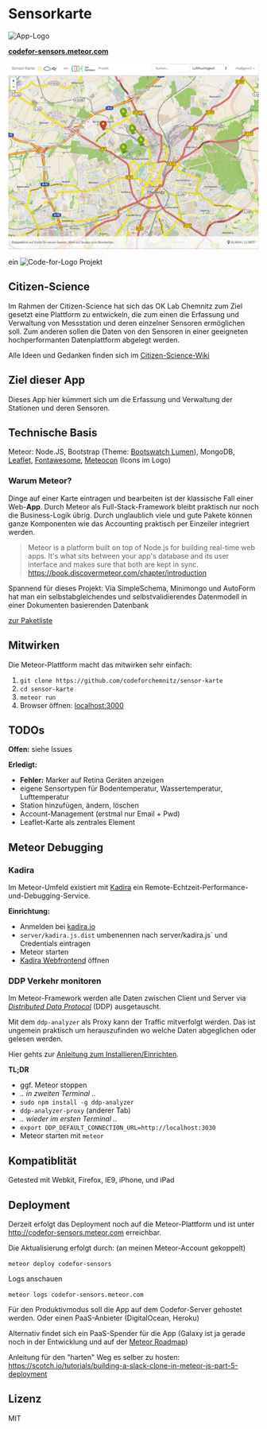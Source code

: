 # Sensorkarte
![App-Logo](https://rawgit.com/CodeForChemnitz/sensor-karte/master/public/img/App_logo.svg)

**[codefor-sensors.meteor.com](http://codefor-sensors.meteor.com)**

![Screenshot](sensor-karte-screenshot.jpg)

ein ![Code-for-Logo](https://rawgit.com/CodeForChemnitz/sensor-karte/master/public/img/CFG_logo.svg) Projekt

## Citizen-Science
Im Rahmen der Citizen-Science hat sich das OK Lab Chemnitz zum Ziel gesetzt
eine Plattform zu entwickeln, die zum einen die Erfassung und Verwaltung von Messstation und deren einzelner Sensoren ermöglichen soll.
Zum anderen sollen die Daten von den Sensoren in einer geeigneten hochperformanten Datenplattform abgelegt werden.

Alle Ideen und Gedanken finden sich im [Citizen-Science-Wiki](https://github.com/codeforgermany/citizen-science/wiki/Messdaten-Speicherung)

## Ziel dieser App
Dieses App hier kümmert sich um die Erfassung und Verwaltung der Stationen und deren Sensoren.

## Technische Basis
Meteor: Node.JS, Bootstrap (Theme: [Bootswatch Lumen](https://bootswatch.com/lumen/)), MongoDB, [Leaflet](https://github.com/bevanhunt/meteor-leaflet), [Fontawesome](http://fortawesome.github.io/Font-Awesome/), [Meteocon](http://www.alessioatzeni.com/meteocons/) (Icons im Logo)

### Warum Meteor?
Dinge auf einer Karte eintragen und bearbeiten ist der klassische Fall einer Web-**App**. Durch Meteor als Full-Stack-Framework bleibt praktisch nur noch die Business-Logik übrig. Durch unglaublich viele und gute Pakete können ganze Komponenten wie das Accounting praktisch per Einzeiler integriert werden.


> Meteor is a platform built on top of Node.js for building real-time web apps. It's what sits between your app's database and its user interface and makes sure that both are kept in sync.
https://book.discovermeteor.com/chapter/introduction

Spannend für dieses Projekt: Via SimpleSchema, Minimongo und AutoForm hat man ein selbstabgleichendes und selbstvalidierendes Datenmodell in einer Dokumenten basierenden Datenbank

[zur Paketliste](.meteor/packages)

## Mitwirken
Die Meteor-Plattform macht das mitwirken sehr einfach:

1. `git clone https://github.com/codeforchemnitz/sensor-karte`
2. `cd sensor-karte`
3. `meteor run`
4. Browser öffnen: [localhost:3000](http://localhost:3000)


## TODOs

**Offen:**
siehe Issues

**Erledigt:**
- **Fehler:** Marker auf Retina Geräten anzeigen
- eigene Sensortypen für Bodentemperatur, Wassertemperatur, Lufttemperatur
- Station hinzufügen, ändern, löschen
- Account-Management (erstmal nur Email + Pwd)
- Leaflet-Karte als zentrales Element


## Meteor Debugging

### Kadira
Im Meteor-Umfeld existiert mit [Kadira](https://kadira.io/) ein Remote-Echtzeit-Performance-und-Debugging-Service.

**Einrichtung:**
- Anmelden bei [kadira.io](https://kadira.io/)
- `server/kadira.js.dist` umbenennen nach server/kadira.js` und Credentials eintragen
- Meteor starten
- [Kadira Webfrontend](https://ui.kadira.io/) öffnen

### DDP Verkehr monitoren
Im Meteor-Framework werden alle Daten zwischen Client und Server via [*Distributed Data Protocol*](https://www.meteor.com/ddp) (DDP) ausgetauscht.

Mit dem `ddp-analyzer` als Proxy kann der Traffic mitverfolgt werden. Das ist ungemein praktisch um herauszufinden wo welche Daten abgeglichen oder gelesen werden.

Hier gehts zur [Anleitung zum Installieren/Einrichten](https://meteorhacks.com/discover-meteor-ddp-in-realtime).

**TL;DR**
- ggf. Meteor stoppen
- *.. in zweiten Terminal ..*
- `sudo npm install -g ddp-analyzer`
- `ddp-analyzer-proxy` (anderer Tab)
- *.. wieder im ersten Terminal ..*
- `export DDP_DEFAULT_CONNECTION_URL=http://localhost:3030`
- Meteor starten mit `meteor`

## Kompatiblität
Getested mit Webkit, Firefox, IE9, iPhone, und iPad

## Deployment
Derzeit erfolgt das Deployment noch auf die Meteor-Plattform und ist unter http://codefor-sensors.meteor.com erreichbar.

Die Aktualisierung erfolgt durch: (an meinen Meteor-Account gekoppelt)

`meteor deploy codefor-sensors`

Logs anschauen

`meteor logs codefor-sensors.meteor.com`

Für den Produktivmodus soll die App auf dem Codefor-Server gehostet werden. Oder einen PaaS-Anbieter (DigitalOcean, Heroku)

Alternativ findet sich ein PaaS-Spender für die App (Galaxy ist ja gerade noch in der Entwicklung und auf der [Meteor Roadmap](https://trello.com/b/hjBDflxp/meteor-roadmap))

Anleitung für den "harten" Weg es selber zu hosten: https://scotch.io/tutorials/building-a-slack-clone-in-meteor-js-part-5-deployment



## Lizenz
MIT
